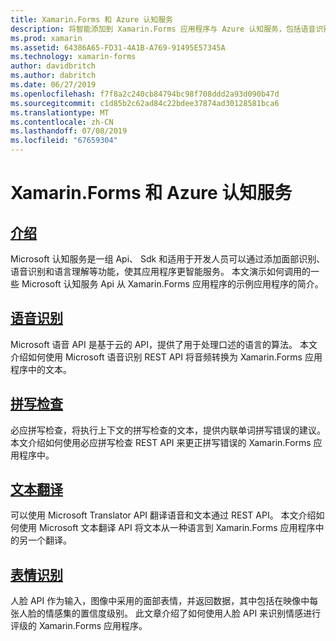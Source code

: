 ```yaml
---
title: Xamarin.Forms 和 Azure 认知服务
description: 将智能添加到 Xamarin.Forms 应用程序与 Azure 认知服务，包括语音识别、 拼写检查、 文本翻译和表情识别。
ms.prod: xamarin
ms.assetid: 64386A65-FD31-4A1B-A769-91495E57345A
ms.technology: xamarin-forms
author: davidbritch
ms.author: dabritch
ms.date: 06/27/2019
ms.openlocfilehash: f7f8a2c240cb84794bc98f708ddd2a93d090b47d
ms.sourcegitcommit: c1d85b2c62ad84c22bdee37874ad30128581bca6
ms.translationtype: MT
ms.contentlocale: zh-CN
ms.lasthandoff: 07/08/2019
ms.locfileid: "67659304"
---
```

# <a name="xamarinforms-and-azure-cognitive-services"></a>Xamarin.Forms 和 Azure 认知服务

## <a name="introductionintroductionmd"></a>[介绍](introduction.md)

Microsoft 认知服务是一组 Api、 Sdk 和适用于开发人员可以通过添加面部识别、 语音识别和语言理解等功能，使其应用程序更智能服务。 本文演示如何调用的一些 Microsoft 认知服务 Api 从 Xamarin.Forms 应用程序的示例应用程序的简介。

## <a name="speech-recognitionspeech-recognitionmd"></a>[语音识别](speech-recognition.md)

Microsoft 语音 API 是基于云的 API，提供了用于处理口述的语言的算法。 本文介绍如何使用 Microsoft 语音识别 REST API 将音频转换为 Xamarin.Forms 应用程序中的文本。

## <a name="spell-checkspell-checkmd"></a>[拼写检查](spell-check.md)

必应拼写检查，将执行上下文的拼写检查的文本，提供内联单词拼写错误的建议。 本文介绍如何使用必应拼写检查 REST API 来更正拼写错误的 Xamarin.Forms 应用程序中。

## <a name="text-translationtext-translationmd"></a>[文本翻译](text-translation.md)

可以使用 Microsoft Translator API 翻译语音和文本通过 REST API。 本文介绍如何使用 Microsoft 文本翻译 API 将文本从一种语言到 Xamarin.Forms 应用程序中的另一个翻译。

## <a name="emotion-recognitionemotion-recognitionmd"></a>[表情识别](emotion-recognition.md)

人脸 API 作为输入，图像中采用的面部表情，并返回数据，其中包括在映像中每张人脸的情感集的置信度级别。 此文章介绍了如何使用人脸 API 来识别情感进行评级的 Xamarin.Forms 应用程序。
